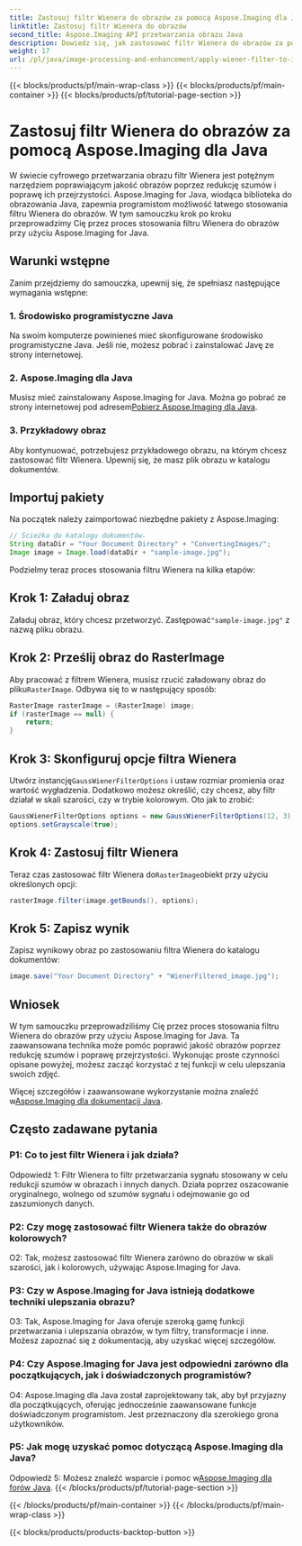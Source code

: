 ```yaml
---
title: Zastosuj filtr Wienera do obrazów za pomocą Aspose.Imaging dla Java
linktitle: Zastosuj filtr Wienera do obrazów
second_title: Aspose.Imaging API przetwarzania obrazu Java
description: Dowiedz się, jak zastosować filtr Wienera do obrazów za pomocą Aspose.Imaging for Java, poprawiając jakość obrazu i bez wysiłku redukując szumy.
weight: 17
url: /pl/java/image-processing-and-enhancement/apply-wiener-filter-to-images/
---
```


{{< blocks/products/pf/main-wrap-class >}}
{{< blocks/products/pf/main-container >}}
{{< blocks/products/pf/tutorial-page-section >}}

# Zastosuj filtr Wienera do obrazów za pomocą Aspose.Imaging dla Java


W świecie cyfrowego przetwarzania obrazu filtr Wienera jest potężnym narzędziem poprawiającym jakość obrazów poprzez redukcję szumów i poprawę ich przejrzystości. Aspose.Imaging for Java, wiodąca biblioteka do obrazowania Java, zapewnia programistom możliwość łatwego stosowania filtru Wienera do obrazów. W tym samouczku krok po kroku przeprowadzimy Cię przez proces stosowania filtru Wienera do obrazów przy użyciu Aspose.Imaging for Java.

## Warunki wstępne

Zanim przejdziemy do samouczka, upewnij się, że spełniasz następujące wymagania wstępne:

### 1. Środowisko programistyczne Java

Na swoim komputerze powinieneś mieć skonfigurowane środowisko programistyczne Java. Jeśli nie, możesz pobrać i zainstalować Javę ze strony internetowej.

### 2. Aspose.Imaging dla Java

Musisz mieć zainstalowany Aspose.Imaging for Java. Można go pobrać ze strony internetowej pod adresem[Pobierz Aspose.Imaging dla Java](https://releases.aspose.com/imaging/java/).

### 3. Przykładowy obraz

Aby kontynuować, potrzebujesz przykładowego obrazu, na którym chcesz zastosować filtr Wienera. Upewnij się, że masz plik obrazu w katalogu dokumentów.

## Importuj pakiety

Na początek należy zaimportować niezbędne pakiety z Aspose.Imaging:

```java
// Ścieżka do katalogu dokumentów.
String dataDir = "Your Document Directory" + "ConvertingImages/";
Image image = Image.load(dataDir + "sample-image.jpg");
```

Podzielmy teraz proces stosowania filtru Wienera na kilka etapów:

## Krok 1: Załaduj obraz

 Załaduj obraz, który chcesz przetworzyć. Zastępować`"sample-image.jpg"` z nazwą pliku obrazu.

## Krok 2: Prześlij obraz do RasterImage

 Aby pracować z filtrem Wienera, musisz rzucić załadowany obraz do pliku`RasterImage`. Odbywa się to w następujący sposób:

```java
RasterImage rasterImage = (RasterImage) image;
if (rasterImage == null) {
    return;
}
```

## Krok 3: Skonfiguruj opcje filtra Wienera

 Utwórz instancję`GaussWienerFilterOptions` i ustaw rozmiar promienia oraz wartość wygładzenia. Dodatkowo możesz określić, czy chcesz, aby filtr działał w skali szarości, czy w trybie kolorowym. Oto jak to zrobić:

```java
GaussWienerFilterOptions options = new GaussWienerFilterOptions(12, 3);
options.setGrayscale(true);
```

## Krok 4: Zastosuj filtr Wienera

 Teraz czas zastosować filtr Wienera do`RasterImage`obiekt przy użyciu określonych opcji:

```java
rasterImage.filter(image.getBounds(), options);
```

## Krok 5: Zapisz wynik

Zapisz wynikowy obraz po zastosowaniu filtra Wienera do katalogu dokumentów:

```java
image.save("Your Document Directory" + "WienerFiltered_image.jpg");
```

## Wniosek

W tym samouczku przeprowadziliśmy Cię przez proces stosowania filtru Wienera do obrazów przy użyciu Aspose.Imaging for Java. Ta zaawansowana technika może pomóc poprawić jakość obrazów poprzez redukcję szumów i poprawę przejrzystości. Wykonując proste czynności opisane powyżej, możesz zacząć korzystać z tej funkcji w celu ulepszania swoich zdjęć.

 Więcej szczegółów i zaawansowane wykorzystanie można znaleźć w[Aspose.Imaging dla dokumentacji Java](https://reference.aspose.com/imaging/java/).

## Często zadawane pytania

### P1: Co to jest filtr Wienera i jak działa?

Odpowiedź 1: Filtr Wienera to filtr przetwarzania sygnału stosowany w celu redukcji szumów w obrazach i innych danych. Działa poprzez oszacowanie oryginalnego, wolnego od szumów sygnału i odejmowanie go od zaszumionych danych.

### P2: Czy mogę zastosować filtr Wienera także do obrazów kolorowych?

O2: Tak, możesz zastosować filtr Wienera zarówno do obrazów w skali szarości, jak i kolorowych, używając Aspose.Imaging for Java.

### P3: Czy w Aspose.Imaging for Java istnieją dodatkowe techniki ulepszania obrazu?

O3: Tak, Aspose.Imaging for Java oferuje szeroką gamę funkcji przetwarzania i ulepszania obrazów, w tym filtry, transformacje i inne. Możesz zapoznać się z dokumentacją, aby uzyskać więcej szczegółów.

### P4: Czy Aspose.Imaging for Java jest odpowiedni zarówno dla początkujących, jak i doświadczonych programistów?

O4: Aspose.Imaging dla Java został zaprojektowany tak, aby był przyjazny dla początkujących, oferując jednocześnie zaawansowane funkcje doświadczonym programistom. Jest przeznaczony dla szerokiego grona użytkowników.

### P5: Jak mogę uzyskać pomoc dotyczącą Aspose.Imaging dla Java?

 Odpowiedź 5: Możesz znaleźć wsparcie i pomoc w[Aspose.Imaging dla forów Java](https://forum.aspose.com/).
{{< /blocks/products/pf/tutorial-page-section >}}

{{< /blocks/products/pf/main-container >}}
{{< /blocks/products/pf/main-wrap-class >}}

{{< blocks/products/products-backtop-button >}}
